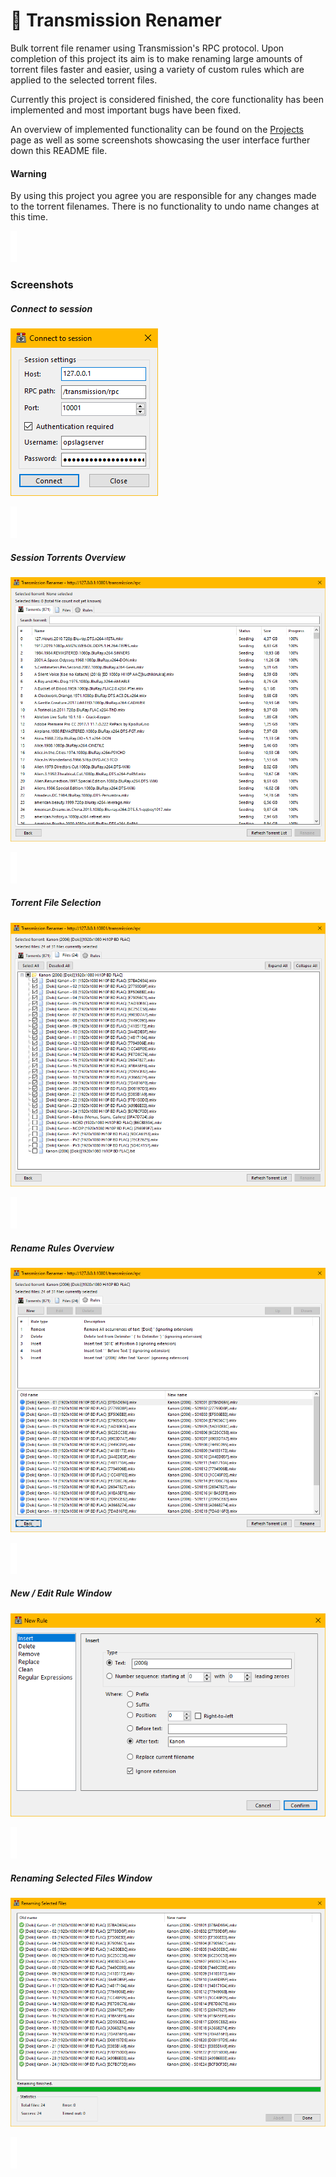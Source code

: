# 🧲 Transmission Renamer
Bulk torrent file renamer using Transmission's RPC protocol. Upon completion of this project its aim is to make renaming large amounts of torrent files faster and easier, using a variety of custom rules which are applied to the selected torrent files.

Currently this project is considered finished, the core functionality has been implemented and most important bugs have been fixed.

An overview of implemented functionality can be found on the [Projects](https://github.com/dvingerh/transmission-renamer/projects) page as well as some screenshots showcasing the user interface further down this README file.

#### Warning
By using this project you agree you are responsible for any changes made to the torrent filenames. There is no functionality to undo name changes at this time.

![](/Screenshots/spacer.png?raw=true)

### Screenshots

##### Connect to session

![Connect to session](/Screenshots/connect.png?raw=true "Connect to session")

![](/Screenshots/spacer.png?raw=true)

##### Session Torrents Overview

![Session Torrents Overview](/Screenshots/torrents.gif?raw=true "Session Torrents Overview")

![](/Screenshots/spacer.png?raw=true)

##### Torrent File Selection

![File selection](/Screenshots/files.png?raw=true "File selection")

![](/Screenshots/spacer.png?raw=true)

##### Rename Rules Overview

![Rename Rules Overview](/Screenshots/rules.png?raw=true "Rename Rules Overview")

![](/Screenshots/spacer.png?raw=true)

##### New / Edit Rule Window

![New / Edit Rule Window](/Screenshots/newrule.png?raw=true "New / Edit Rule Window")

![](/Screenshots/spacer.png?raw=true)


##### Renaming Selected Files Window

![Renaming Selected Files Window](/Screenshots/renaming.png?raw=true "Renaming Selected Filess Window")

![](/Screenshots/spacer.png?raw=true)
